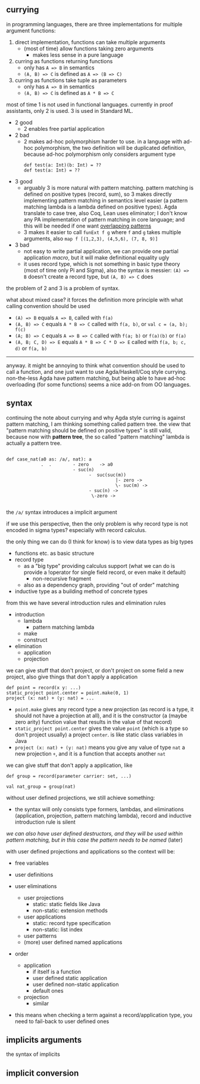 ## currying

in programming languages, there are three implementations for multiple argument functions:


1. direct implementation, functions can take multiple arguments
    * (most of time) allow functions taking zero arguments
        * makes less sense in a pure language
2. curring as functions returning functions
    * only has `A => B` in semantics
    * `(A, B) => C` is defined as `A => (B => C)`
3. curring as functions take tuple as parameters
    * only has `A => B` in semantics
    * `(A, B) => C` is defined as `A * B => C`


most of time 1 is not used in functional languages. currently in proof assistants, only 2 is used. 3 is used in Standard ML.


* 2 good
    * 2 enables free partial application
* 2 bad
    * 2 makes ad-hoc polymorphism harder to use. in a language with ad-hoc polymorphism, the two definition will be duplicated definition, because ad-hoc polymorphism only considers argument type
      ```
      def test(a: Int)(b: Int) = ??
      def test(a: Int) = ??
      ```
* 3 good
    * arguably 3 is more natural with pattern matching. pattern matching is defined on positive types (record, sum), so 3 makes directly implementing pattern matching in semantics level easier (a pattern matching lambda is a lambda defined on positive types). Agda translate to case tree, also Coq, Lean uses eliminator; I don't know any PA implementation of pattern matching in core language; and this will be needed if one want [overlapping patterns](https://scholar.google.com/scholar?hl=en&as_sdt=0%2C5&q=Overlapping+and+order-independent+patterns+in+type+theory&btnG=)
    * 3 makes it easier to call `funExt f g` where `f` and `g` takes multiple arguments, also `map f [(1,2,3), (4,5,6), (7, 8, 9)]`
* 3 bad
    * not easy to write partial application, we can provide one partial application *macro*, but it will make definitional equality ugly
    * it uses record type, which is not something in basic type theory (most of time only Pi and Sigma), also the syntax is messier: `(A) => B` doesn't create a record type, but `(A, B) => C` does
    
    
the problem of 2 and 3 is a problem of syntax. 

what about mixed case? it forces the definition more principle with what calling convention should be used


* `(A) => B` equals `A => B`, called with `f(a)`
* `(A, B) => C` equals `A * B => C` called with `f(a, b)`, or `val c = (a, b); f(c)`
* `(A; B) => C` equals `A => B => C` called with `f(a; b)` or `f(a)(b)` or `f(a)`
* `(A, B; C, D) => E` equals `A * B => C * D => E` called with `f(a, b; c, d)` or `f(a, b)`

------

anyway. it might be annoying to think what convention should be used to call a function, and one just want to use Agda/Haskell/Coq style currying. non-the-less Agda have pattern matching, but being able to have ad-hoc overloading (for some functions) seems a nice add-on from OO languages.
     
    
## syntax

continuing the note about currying and why Agda style curring is against pattern matching, I am thinking something called pattern tree. the view that "pattern matching should be defined on positive types" is still valid, because now with **pattern tree**, the so called "pattern matching" lambda is actually a pattern tree.


```

def case_nat(a0 as: /a/, nat): a 
             .  .        - zero    -> a0
                         - suc(n)
                               -  suc(suc(m))
                                         |- zero ->
                                         \- suc(m) ->
                               - suc(n) ->
                                \-zero ->
                                

```

the `/a/` syntax introduces a implicit argument

if we use this perspective, then the only problem is why record type is not encoded in sigma types? especially with record calculus. 


the only thing we can do (I think for know) is to view data types as big types

* functions etc. as basic structure
* record type
    * as a "big type" providing calculus support (what we can do is provide a !operator for single field record, or even make it default)
        * non-recursive fragment
    * also as a dependency graph, providing "out of order" matching
* inductive type as a building method of concrete types

from this we have several introduction rules and elimination rules
* introduction
    * lambda
        * pattern matching lambda
    * make
    * construct
* elimination
    * application
    * projection
  
we can give stuff that don't project, or don't project on some field a new project, also give things that don't apply a application

```
def point = record(x y: ...)
static_project point.center = point.make(0, 1)
project (x: nat) + (y: nat) = ...
```
* `point.make` gives any record type a new projection (as record is a type, it should not have a projection at all), and it is the constructor (a (maybe zero arity) function value that results in the value of that record)
* `static_project point.center` gives the value `point` (which is a type so don't project usually) a project `center`. is like static class variables in Java
* `project (x: nat) + (y: nat)` means you give any value of type `nat` a new projection `+`, and it is a function that accepts another `nat`

we can give stuff that don't apply a application, like

```
def group = record(parameter carrier: set, ...)

val nat_group = group(nat)
```


without user defined projections, we still achieve something:

* the syntax will only consists type formers, lambdas, and eliminations (application, projection, pattern matching lambda), record and inductive introduction rule is silent

 
*we can also have user defined destructors, and they will be used within pattern matching, but in this case the pattern needs to be named* (later)


with user defined projections and applications so the context will be:

* free variables
* user definitions
* user eliminations
    * user projections
        * static: static fields like Java
        * non-static: extension methods
    * user applications
        * static: record type specification
        * non-static: list index
    * user patterns
    * (more) user defined named applications
    
* order
    * application
        * if itself is a function
        * user defined static application
        * user defined non-static application
        * default ones
    * projection
        * similar

* this means when checking a term against a record/application type, you need to fail-back to user defined ones



## implicits arguments

the syntax of implicits


## implicit conversion